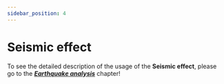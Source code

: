 ```yaml
---
sidebar_position: 4
---
```

# Seismic effect

To see the detailed description of the usage of the **Seismic effect**, please go to the _**[Earthquake analysis](../12_0_earthquake-analysis/12_0_earthquake-analysis.md)**_ chapter!
